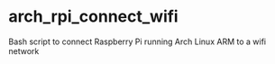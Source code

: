 # arch_rpi_connect_wifi
Bash script to connect Raspberry Pi running Arch Linux ARM to a wifi network
